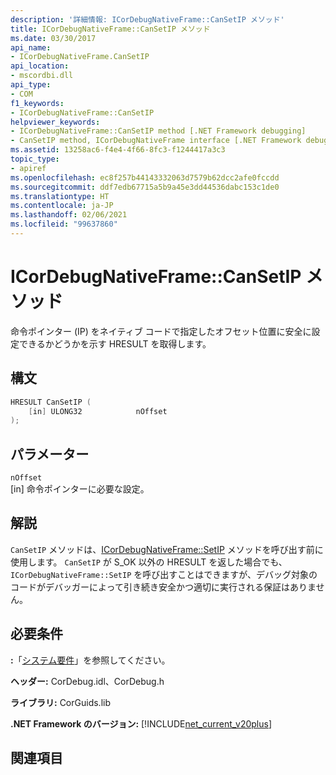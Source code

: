```yaml
---
description: '詳細情報: ICorDebugNativeFrame::CanSetIP メソッド'
title: ICorDebugNativeFrame::CanSetIP メソッド
ms.date: 03/30/2017
api_name:
- ICorDebugNativeFrame.CanSetIP
api_location:
- mscordbi.dll
api_type:
- COM
f1_keywords:
- ICorDebugNativeFrame::CanSetIP
helpviewer_keywords:
- ICorDebugNativeFrame::CanSetIP method [.NET Framework debugging]
- CanSetIP method, ICorDebugNativeFrame interface [.NET Framework debugging]
ms.assetid: 13258ac6-f4e4-4f66-8fc3-f1244417a3c3
topic_type:
- apiref
ms.openlocfilehash: ec8f257b44143332063d7579b62dcc2afe0fccdd
ms.sourcegitcommit: ddf7edb67715a5b9a45e3dd44536dabc153c1de0
ms.translationtype: HT
ms.contentlocale: ja-JP
ms.lasthandoff: 02/06/2021
ms.locfileid: "99637860"
---
```

# <a name="icordebugnativeframecansetip-method"></a>ICorDebugNativeFrame::CanSetIP メソッド

命令ポインター (IP) をネイティブ コードで指定したオフセット位置に安全に設定できるかどうかを示す HRESULT を取得します。  
  
## <a name="syntax"></a>構文  
  
```cpp  
HRESULT CanSetIP (  
    [in] ULONG32            nOffset  
);  
```  
  
## <a name="parameters"></a>パラメーター  

 `nOffset`  
 [in] 命令ポインターに必要な設定。  
  
## <a name="remarks"></a>解説  

 `CanSetIP` メソッドは、[ICorDebugNativeFrame::SetIP](icordebugnativeframe-setip-method.md) メソッドを呼び出す前に使用します。 `CanSetIP` が S_OK 以外の HRESULT を返した場合でも、`ICorDebugNativeFrame::SetIP` を呼び出すことはできますが、デバッグ対象のコードがデバッガーによって引き続き安全かつ適切に実行される保証はありません。  
  
## <a name="requirements"></a>必要条件  

 **:**「[システム要件](../../get-started/system-requirements.md)」を参照してください。  
  
 **ヘッダー:** CorDebug.idl、CorDebug.h  
  
 **ライブラリ:** CorGuids.lib  
  
 **.NET Framework のバージョン:** [!INCLUDE[net_current_v20plus](../../../../includes/net-current-v20plus-md.md)]  
  
## <a name="see-also"></a>関連項目
